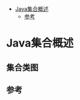 <!-- TOC -->

- [Java集合概述](#java%e9%9b%86%e5%90%88%e6%a6%82%e8%bf%b0)
  - [参考](#%e5%8f%82%e8%80%83)

<!-- /TOC -->
# Java集合概述

## 集合类图

## 参考
